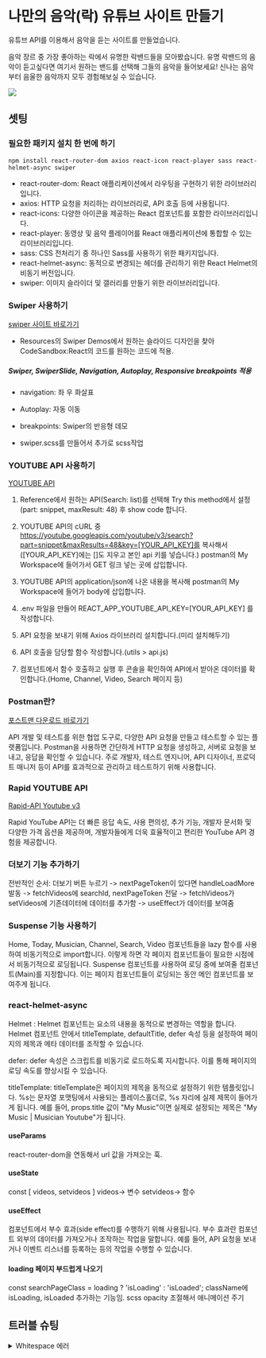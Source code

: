 # 나만의 음악(락) 유튜브 사이트 만들기

유튜브 API를 이용해서 음악을 듣는 사이트를 만들었습니다.

음악 장르 중 가장 좋아하는 락에서 유명한 락밴드들을 모아봤습니다.
유명 락밴드의 음악이 듣고싶다면 여기서 원하는 밴드를 선택해 그들의 음악을 들어보세요!
신나는 음악부터 음울한 음악까지 모두 경험해보실 수 있습니다.

<img src="https://kiwowki.github.io/youtube-project/src/assets/img/cover.jpg">

## 셋팅

### 필요한 패키지 설치 한 번에 하기

`npm install react-router-dom axios react-icon react-player sass react-helmet-async swiper`

- react-router-dom: React 애플리케이션에서 라우팅을 구현하기 위한 라이브러리입니다.
- axios: HTTP 요청을 처리하는 라이브러리로, API 호출 등에 사용됩니다.
- react-icons: 다양한 아이콘을 제공하는 React 컴포넌트를 포함한 라이브러리입니다.
- react-player: 동영상 및 음악 플레이어를 React 애플리케이션에 통합할 수 있는 라이브러리입니다.
- sass: CSS 전처리기 중 하나인 Sass를 사용하기 위한 패키지입니다.
- react-helmet-async: 동적으로 변경되는 헤더를 관리하기 위한 React Helmet의 비동기 버전입니다.
- swiper: 이미지 슬라이더 및 갤러리를 만들기 위한 라이브러리입니다.

### Swiper 사용하기

[swiper 사이트 바로가기](https://swiperjs.com/)

- Resources의 Swiper Demos에서 원하는 슬라이드 디자인을 찾아 CodeSandbox:React의 코드를 원하는 코드에 적용.

##### Swiper, SwiperSlide, Navigation, Autoplay, Responsive breakpoints 적용

- navigation: 좌 우 화살표
- Autoplay: 자동 이동
- breakpoints: Swiper의 반응형 데모

- swiper.scss를 만들어서 추가로 scss작업


### YOUTUBE API 사용하기
[YOUTUBE API](https://developers.google.com/youtube/v3/docs/)

1. Reference에서 원하는 API(Search: list)를 선택해 Try this method에서 설정(part: snippet, maxResult: 48) 후 show code 합니다.

2. YOUTUBE API의 cURL 중 https://youtube.googleapis.com/youtube/v3/search?part=snippet&maxResults=48&key=[YOUR_API_KEY]를 복사해서 ([YOUR_API_KEY]에는 []도 지우고 본인 api 키를 넣습니다.) postman의 My Workspace에 들어가서 GET 링크 넣는 곳에 삽입합니다.

3. YOUTUBE API의 application/json에 나온 내용을 복사해 postman의 My Workspace에 들어가 body에 삽입합니다.

4. .env 파일을 만들어 REACT_APP_YOUTUBE_API_KEY=[YOUR_API_KEY] 를 작성합니다.

5. API 요청을 보내기 위해 Axios 라이브러리 설치합니다.(미리 설치해두기)

6. API 호출을 담당할 함수 작성합니다.(utils > api.js)

7. 컴포넌트에서 함수 호출하고 실행 후 콘솔을 확인하여 API에서 받아온 데이터를 확인합니다.(Home, Channel, Video, Search 페이지 등)


### Postman란?
[포스트맨 다운로드 바로가기](https://www.postman.com/downloads/)

API 개발 및 테스트를 위한 협업 도구로, 다양한 API 요청을 만들고 테스트할 수 있는 플랫폼입니다. Postman을 사용하면 간단하게 HTTP 요청을 생성하고, 서버로 요청을 보내고, 응답을 확인할 수 있습니다. 주로 개발자, 테스트 엔지니어, API 디자이너, 프로덕트 매니저 등이 API를 효과적으로 관리하고 테스트하기 위해 사용합니다.


### Rapid YOUTUBE API
[Rapid-API Youtube v3](https://rapidapi.com/ytdlfree/api/youtube-v31/)

Rapid YouTube API는 더 빠른 응답 속도, 사용 편의성, 추가 기능, 개발자 문서화 및 다양한 가격 옵션을 제공하며, 개발자들에게 더욱 효율적이고 편리한 YouTube API 경험을 제공합니다.



### 더보기 기능 추가하기
전반적인 순서:
더보기 버튼 누르기 -> nextPageToken이 있다면 handleLoadMore 발동 -> fetchVideos에 searchId, nextPageToken 전달 -> fetchVideos가 setVideos에 기존데이터에 데이터를 추가함 -> useEffect가 데이터를 보여줌


### Suspense 기능 사용하기
Home, Today, Musician, Channel, Search, Video 컴포넌트들을 lazy 함수를 사용하여 비동기적으로 import합니다. 이렇게 하면 각 페이지 컴포넌트들이 필요한 시점에서 비동기적으로 로딩됩니다.
Suspense 컴포넌트를 사용하여 로딩 중에 보여줄 컴포넌트(Main)를 지정합니다. 이는 페이지 컴포넌트들이 로딩되는 동안 메인 컴포넌트를 보여주게 됩니다.


### react-helmet-async
Helmet : Helmet 컴포넌트는 <head> 요소의 내용을 동적으로 변경하는 역할을 합니다. Helmet 컴포넌트 안에서 titleTemplate, defaultTitle, defer 속성 등을 설정하여 페이지의 제목과 메타 데이터를 조작할 수 있습니다.  
    
defer: defer 속성은 스크립트를 비동기로 로드하도록 지시합니다. 이를 통해 페이지의 로딩 속도를 향상시킬 수 있습니다.   
   
titleTemplate: titleTemplate은 페이지의 제목을 동적으로 설정하기 위한 템플릿입니다. %s는 문자열 포맷팅에서 사용되는 플레이스홀더로, %s 자리에 실제 제목이 들어가게 됩니다. 예를 들어, props.title 값이 "My Music"이면 실제로 설정되는 제목은 "My Music | Musician Youtube"가 됩니다.
   
   
#### useParams
react-router-dom을 연동해서 url 값을 가져오는 훅. 

#### useState
const [ videos, setvideos ]
videos-> 변수
setvideos-> 함수

#### useEffect
컴포넌트에서 부수 효과(side effect)를 수행하기 위해 사용됩니다. 부수 효과란 컴포넌트 외부의 데이터를 가져오거나 조작하는 작업을 말합니다. 예를 들어, API 요청을 보내거나 이벤트 리스너를 등록하는 등의 작업을 수행할 수 있습니다.

#### loading 페이지 부드럽게 나오기
  const searchPageClass = loading ? 'isLoading' : 'isLoaded';
  className에 isLoading, isLoaded 추가하는 기능임.
  scss opacity 조절해서 애니메이션 주기


## 트러블 슈팅

<details>
<summary>Whitespace 에러</summary>
유닉스 시스템에서는 한 줄의 끝이 LF(Line Feed)로 이루어지는 반면,   
윈도우에서는 줄 하나가 CR(Carriage Return)과 LF, 즉 CRLF로 이루어지는데   
Git이 이 둘 중 어느 쪽으로 선택할지 혼란이 온 것이다.   
   
해결방법   
`git config --global core.autocrlf true` // 시스템 전체에 적용 
⠀  
`git config core.autocrlf true` // 해당 프로젝트에만 적용

</details>
